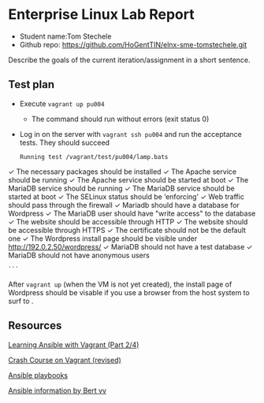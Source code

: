 # Enterprise Linux Lab Report

- Student name:Tom Stechele
- Github repo: <https://github.com/HoGentTIN/elnx-sme-tomstechele.git>

Describe the goals of the current iteration/assignment in a short sentence.



## Test plan



- Execute `vagrant up pu004`
    - The command should run without errors (exit status 0)
- Log in on the server with `vagrant ssh pu004` and run the acceptance tests. They should succeed

    ```
    Running test /vagrant/test/pu004/lamp.bats
 ✓ The necessary packages should be installed
 ✓ The Apache service should be running
 ✓ The Apache service should be started at boot
 ✓ The MariaDB service should be running
 ✓ The MariaDB service should be started at boot
 ✓ The SELinux status should be ‘enforcing’
 ✓ Web traffic should pass through the firewall
 ✓ Mariadb should have a database for Wordpress
 ✓ The MariaDB user should have "write access" to the database
 ✓ The website should be accessible through HTTP
 ✓ The website should be accessible through HTTPS
 ✓ The certificate should not be the default one
 ✓ The Wordpress install page should be visible under http://192.0.2.50/wordpress/
 ✓ MariaDB should not have a test database
 ✓ MariaDB should not have anonymous users

    ```

After `vagrant up` (when the VM is not yet created), the install page of Wordpress should be visable if you use a browser from the host system to surf to [](https://192.168.15.10/wordpress/).






## Resources


[Learning Ansible with Vagrant (Part 2/4)](https://sysadmincasts.com/episodes/45-learning-ansible-with-vagrant-part-2-4
)

[Crash Course on Vagrant (revised)](https://sysadmincasts.com/episodes/42-crash-course-on-vagrant-revised)

[Ansible playbooks](https://docs.ansible.com/ansible/playbooks.html)

[Ansible information by Bert vv](https://github.com/bertvv/ansible-skeleton)
